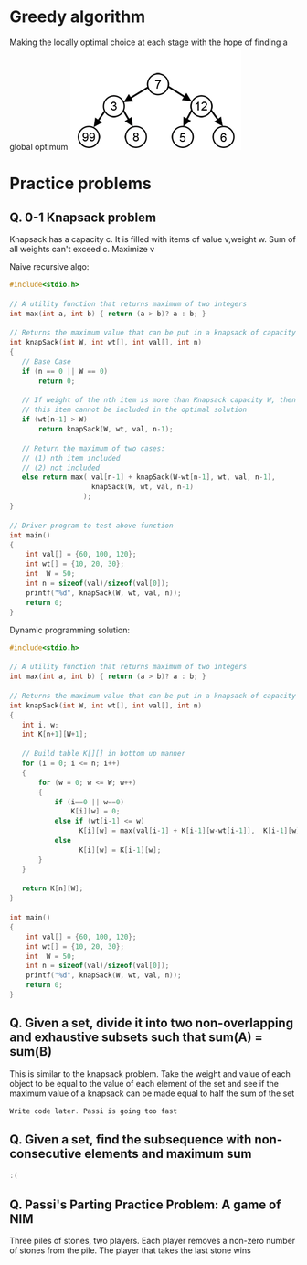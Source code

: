 # Greedy algorithm
Making the locally optimal choice at each stage with the hope of finding a global optimum
![Example](Greedy-search-path-example.gif "Example")

# Practice problems
## Q. 0-1 Knapsack problem
Knapsack has a capacity c. It is filled with items of value v,weight w. Sum of all weights can't exceed c. Maximize v

Naive recursive algo:
```c++
#include<stdio.h>
 
// A utility function that returns maximum of two integers
int max(int a, int b) { return (a > b)? a : b; }
 
// Returns the maximum value that can be put in a knapsack of capacity W
int knapSack(int W, int wt[], int val[], int n)
{
   // Base Case
   if (n == 0 || W == 0)
       return 0;
 
   // If weight of the nth item is more than Knapsack capacity W, then
   // this item cannot be included in the optimal solution
   if (wt[n-1] > W)
       return knapSack(W, wt, val, n-1);
 
   // Return the maximum of two cases: 
   // (1) nth item included 
   // (2) not included
   else return max( val[n-1] + knapSack(W-wt[n-1], wt, val, n-1),
                    knapSack(W, wt, val, n-1)
                  );
}
 
// Driver program to test above function
int main()
{
    int val[] = {60, 100, 120};
    int wt[] = {10, 20, 30};
    int  W = 50;
    int n = sizeof(val)/sizeof(val[0]);
    printf("%d", knapSack(W, wt, val, n));
    return 0;
}
```

Dynamic programming solution:
```c++
#include<stdio.h>
 
// A utility function that returns maximum of two integers
int max(int a, int b) { return (a > b)? a : b; }
 
// Returns the maximum value that can be put in a knapsack of capacity W
int knapSack(int W, int wt[], int val[], int n)
{
   int i, w;
   int K[n+1][W+1];
 
   // Build table K[][] in bottom up manner
   for (i = 0; i <= n; i++)
   {
       for (w = 0; w <= W; w++)
       {
           if (i==0 || w==0)
               K[i][w] = 0;
           else if (wt[i-1] <= w)
                 K[i][w] = max(val[i-1] + K[i-1][w-wt[i-1]],  K[i-1][w]);
           else
                 K[i][w] = K[i-1][w];
       }
   }
 
   return K[n][W];
}
 
int main()
{
    int val[] = {60, 100, 120};
    int wt[] = {10, 20, 30};
    int  W = 50;
    int n = sizeof(val)/sizeof(val[0]);
    printf("%d", knapSack(W, wt, val, n));
    return 0;
}
```

## Q. Given a set, divide it into two non-overlapping and exhaustive subsets such that sum(A) = sum(B)
This is similar to the knapsack problem. Take the weight and value of each object to be equal to the value of each element of the set and see if the maximum value of a knapsack can be made  equal to half the sum of the set

```c++
Write code later. Passi is going too fast
```

## Q. Given a set, find the subsequence with non-consecutive elements and maximum sum

```c++
:(
```

## Q. Passi's Parting Practice Problem: A game of NIM
Three piles of stones, two players. Each player removes a non-zero number of stones from the pile. The player that takes the last stone wins